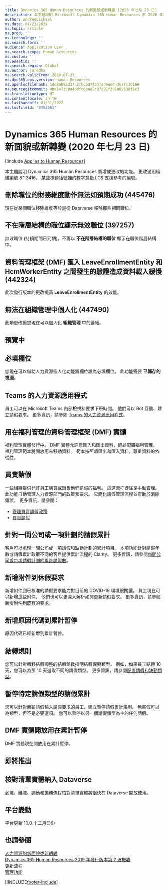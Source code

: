 ```yaml
---
title: Dynamics 365 Human Resources 的新面貌或新轉變 (2020 年七月 23 日)
description: 本主題說明 Microsoft Dynamics 365 Human Resources 於 2020 年七月23 日新增或更改的功能。
author: andreabichsel
ms.date: 07/23/2020
ms.topic: article
ms.prod: ''
ms.technology: ''
ms.search.form: ''
audience: Application User
ms.search.scope: Human Resources
ms.custom: ''
ms.assetid: ''
ms.search.region: Global
ms.author: jaredha
ms.search.validFrom: 2020-07-23
ms.dyn365.ops.version: Human Resources
ms.openlocfilehash: 1dd8ab95d37c2fbc5d7453fadeae043677c30160
ms.sourcegitcommit: 4be1473b0a4ddfc0ba82c07591f391e89538f1c3
ms.translationtype: HT
ms.contentlocale: zh-TW
ms.lasthandoff: 01/31/2022
ms.locfileid: "8452061"
---
```

# <a name="whats-new-or-changed-in-dynamics-365-human-resources-july-23-2020"></a>Dynamics 365 Human Resources 的新面貌或新轉變 (2020 年七月 23 日)

[!include [Applies to Human Resources](../includes/applies-to-hr.md)]



本主題說明 Dynamics 365 Human Resources 新增或更改的功能。 更改適用組建編號 8.1.3416。 某些標題括號裡的數字意指 LCS 支援參考的編號。

## <a name="deleting-financial-dimensions-on-a-position-doesnt-work-as-expected-445476"></a>刪除職位的財務維度動作無法如預期成功 (445476)

現在從某個職位移除維度等於是從 Dataverse 移除那些相同職位。

## <a name="positions-not-in-hierarchy-show-inactive-positions-397257"></a>不在階層結構的職位顯示無效職位 (397257)

無效職位 (持續期間已到期)，不再以 **不在階層結構的職位** 顯示在職位階層結構中。 

## <a name="validation-occurring-between-leaveenrollmententity-and-hcmworkerentity-on-data-management-framework-dmf-import-causes-slow-data-loads-442324"></a>資料管理框架 (DMF) 匯入 LeaveEnrollmentEntity 和 HcmWorkerEntity 之間發生的驗證造成資料載入緩慢 (442324)

此次發行版本的更改提高 **LeaveEnrollmentEntity** 的效能。

## <a name="unable-to-personalize-in-organization-administration-447490"></a>無法在組織管理中個人化 (447490)

此項更改讓您現在可以個人化 **組織管理** 中的連結。

## <a name="in-preview"></a>預覽中

## <a name="mandatory-fields"></a>必填欄位 

您現在可以借助人力資源個人化功能將欄位設為必填欄位。 此功能需要 **已儲存的視圖**。

## <a name="human-resources-application-in-teams"></a>Teams 的人力資源應用程式

員工可以在 Microsoft Teams 內部檢視和要求下班時間。 他們可以 Bot 互動、建立請假要求。 更多資訊，請參閱 [Teams 的人力資源應用程式](./hr-admin-teams-leave-app.md)。 

## <a name="data-management-framework-dmf-entities-for-benefits-management"></a>用在福利管理的資料管理框架 (DMF) 實體
 
福利管理實體發行中。 DMF 實體允許您匯入和匯出資料，輕鬆配置福利管理。 福利管理範本將開放用來移動資料。 範本按照順匯出和匯入資料，尊重資料的依從性。

## <a name="buy-and-sell-leave"></a>買賣請假 

一些組織提供允許員工購買或銷售他們請假的福利。 這道流程徒往是手動管理。 此功能自動管理人力資源部門的政策和要求。 它簡化請假管理流程並有助於消除錯誤。 更多資訊，請參閱：

- [管理買賣請假政策](hr-leave-and-absence-manage-buy-and-sell-leave-policies.md)
- [買賣請假](hr-employee-self-service-buy-sell-leave.md)

## <a name="leave-accrual-for-a-single-company-or-single-plan"></a>針對一間公司或一項計劃的請假累計

客戶可以處理一間公司或一項請假和缺勤計劃的累計項目。 本項功能針對請假年數或請假累計政策不同的客戶提供累計流程的 Clarity。 更多資訊，請參閱[每間公司或每項請假計劃的累計請假數](hr-leave-and-absence-accrue.md)。

## <a name="add-attachments-to-time-off-requests"></a>新增附件到休假要求

新增附件到已核准的請假要求能力對目前的 COVID-19 環境很關鍵。 員工現在可以新增這些附件。 他們也可以更深入解析如何更新請假要求。 更多資訊，請參閱[新增附件到既有的要求](hr-employee-self-service-request-time-off.md#add-an-attachment-to-an-existing-request)。

## <a name="add-reason-code-to-accrual-suspensions"></a>新增原因代碼到累計暫停 

原因代碼已經新增到累計暫停。

## <a name="carry-forward-rules"></a>結轉規則 

您可以針對轉移結轉調整的結轉餘數指明結轉假期類型。 例如，如果員工結轉 10 天，您可以為那 10 天選取不同的請假類型。 更多資訊，請參閱[配置請假和缺勤類型](hr-leave-and-absence-types.md)。

## <a name="suspend-leave-accrual-for-specified-leave-types"></a>暫停特定請假類型的請假累計

您可以針對無薪請假輸入請假要求的員工，建立暫停請假累計規則。 無薪假可以為類型，但不是必要選項。 您可以暫停以另一個請假類型為主的任何請假。

## <a name="dmf-entity-available-for-accrual-suspensions"></a>DMF 實體開放用在累計暫停 

DMF 實體現在開放用在累計暫停。

## <a name="coming-soon"></a>即將推出

## <a name="checklist-entities-included-in-dataverse"></a>核對清單實體納入 Dataverse

到職、離職、調動和業務流程核對清單實體將很快在 Dataverse 開放使用。

## <a name="platform-changes"></a>平台變動

平台更新 10.0.十二月(36)

## <a name="see-also"></a>也請參閱

[人力資源的新面貌或新轉變](hr-admin-whats-new.md)</br>
[Dynamics 365 Human Resources 2019 年發行版本第 2 波概觀](/dynamics365-release-plan/2019wave2/dynamics365-human-resources/)</br>
[更新流程](hr-admin-setup-update-process.md)</br>
[管理功能](hr-admin-manage-features.md)


[!INCLUDE[footer-include](../includes/footer-banner.md)]